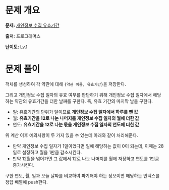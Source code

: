 # 문제 개요

**문제:** [개인정보 수집 유효기간](https://school.programmers.co.kr/learn/courses/30/lessons/150370)

**출처:** 프로그래머스

**난이도:** Lv.1

# 문제 풀이

객체를 생성하여 각 약관에 대해 `{약관 이름, 유효기간}`을 저장한다.

그리고 개인정보 수집 일자의 유효 여부를 판단하기 위해 개인정보 수집 일자에서 해당하는 약관의 유효기간을 더한 날짜를 구한다. 즉, 유효 기간의 마지막 날을 구한다.

- 일: 유효기간의 단위가 달이므로 **개인정보 수집 일자에서 하루를 뺀 값**
- 월: **유효기간을 12로 나눈 나머지를 개인정보 수집 일자의 월에 더한 값**
- 연도: **유효기간을 12로 나눈 몫을 개인정보 수집 일자의 연도에 더한 값**

위 계산 이후 예외사항이 두 가지 있을 수 있는데 아래와 같이 처리해준다.

- 만약 개인정보 수집 일자가 1일이었다면 일에 해당하는 값이 0이 되는데, 이때는 28일로 설정하고 월을 1만큼 감소시킨다.
- 만약 12월을 넘어가면 그 값에서 12로 나눈 나머지를 월에 저장하고 연도를 1만큼 증가시킨다.

구한 연도, 월, 일과 오늘 날짜를 비교하여 파기해야 하는 정보이면 해당하는 인덱스를 정답 배열에 push한다.
